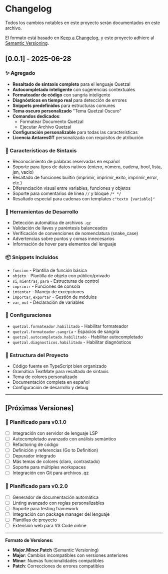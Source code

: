 # Changelog

Todos los cambios notables en este proyecto serán documentados en este archivo.

El formato está basado en [Keep a Changelog](https://keepachangelog.com/es-ES/1.0.0/),
y este proyecto adhiere al [Semantic Versioning](https://semver.org/spec/v2.0.0.html).

## [0.0.1] - 2025-06-28

### ✨ Agregado
- **Resaltado de sintaxis completo** para el lenguaje Quetzal
- **Autocompletado inteligente** con sugerencias contextuales
- **Formateador de código** con sangría inteligente
- **Diagnósticos en tiempo real** para detección de errores
- **Snippets predefinidos** para estructuras comunes
- **Tema oscuro personalizado** "Tema Quetzal Oscuro"
- **Comandos dedicados**:
  - Formatear Documento Quetzal
  - Ejecutar Archivo Quetzal
- **Configuración personalizable** para todas las características
- **Licencia AntaresGT** personalizada con requisitos de atribución

### 🎨 Características de Sintaxis
- Reconocimiento de palabras reservadas en español
- Soporte para tipos de datos nativos (entero, número, cadena, bool, lista, jsn, vacio)
- Resaltado de funciones builtin (imprimir, imprimir_exito, imprimir_error, etc.)
- Diferenciación visual entre variables, funciones y objetos
- Soporte para comentarios de línea `//` y bloque `/* */`
- Resaltado especial para cadenas con templates `c"texto {variable}"`

### 🔧 Herramientas de Desarrollo
- Detección automática de archivos `.qz`
- Validación de llaves y paréntesis balanceados
- Verificación de convenciones de nomenclatura (snake_case)
- Advertencias sobre puntos y comas innecesarios
- Información de hover para elementos del lenguaje

### 📦 Snippets Incluidos
- `funcion` - Plantilla de función básica
- `objeto` - Plantilla de objeto con público/privado
- `si`, `mientras`, `para` - Estructuras de control
- `imprimir` - Funciones de consola
- `intentar` - Manejo de excepciones
- `importar`, `exportar` - Gestión de módulos
- `var`, `mut` - Declaración de variables

### 🎯 Configuraciones
- `quetzal.formateador.habilitado` - Habilitar formateador
- `quetzal.formateador.sangría` - Espacios de sangría
- `quetzal.autocompletado.habilitado` - Habilitar autocompletado
- `quetzal.diagnosticos.habilitado` - Habilitar diagnósticos

### 📁 Estructura del Proyecto
- Código fuente en TypeScript bien organizado
- Gramática TextMate para resaltado de sintaxis
- Tema de colores personalizado
- Documentación completa en español
- Configuración de desarrollo y debug

---

## [Próximas Versiones]

### 🔄 Planificado para v0.1.0
- [ ] Integración con servidor de lenguaje LSP
- [ ] Autocompletado avanzado con análisis semántico
- [ ] Refactoring de código
- [ ] Definición y referencias (Go to Definition)
- [ ] Depurador integrado
- [ ] Más temas de colores (claro, contrastado)
- [ ] Soporte para múltiples workspaces
- [ ] Integración con Git para archivos .qz

### 🔄 Planificado para v0.2.0
- [ ] Generador de documentación automática
- [ ] Linting avanzado con reglas personalizables
- [ ] Soporte para testing framework
- [ ] Integración con package manager del lenguaje
- [ ] Plantillas de proyecto
- [ ] Extensión web para VS Code online

---

**Formato de Versiones:**
- **Major.Minor.Patch** (Semantic Versioning)
- **Major**: Cambios incompatibles con versiones anteriores
- **Minor**: Nuevas funcionalidades compatibles
- **Patch**: Correcciones de errores compatibles

